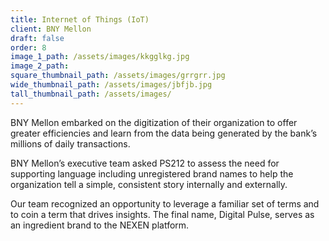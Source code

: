 ```yaml
---
title: Internet of Things (IoT)
client: BNY Mellon
draft: false
order: 8
image_1_path: /assets/images/kkgglkg.jpg
image_2_path:
square_thumbnail_path: /assets/images/grrgrr.jpg
wide_thumbnail_path: /assets/images/jbfjb.jpg
tall_thumbnail_path: /assets/images/
---
```



BNY Mellon embarked on the digitization of their organization to offer greater efficiencies and learn from the data being generated by the bank’s millions of daily transactions.

BNY Mellon’s executive team asked PS212 to assess the need for supporting language including unregistered brand names to help the organization tell a simple, consistent story internally and externally.

Our team recognized an opportunity to leverage a familiar set of terms and to coin a term that drives insights. The final name, Digital Pulse, serves as an ingredient brand to the NEXEN platform.​